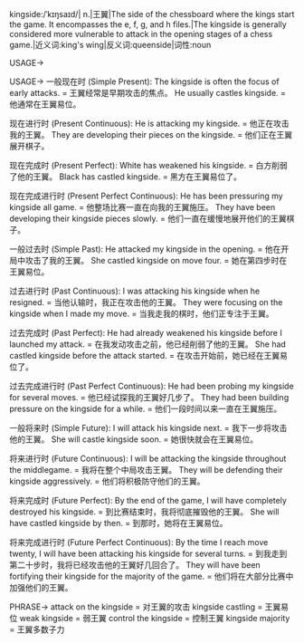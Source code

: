 kingside:/ˈkɪŋsaɪd/| n.|王翼|The side of the chessboard where the kings start the game.  It encompasses the e, f, g, and h files.|The kingside is generally considered more vulnerable to attack in the opening stages of a chess game.|近义词:king's wing|反义词:queenside|词性:noun

USAGE->

USAGE->
一般现在时 (Simple Present):
The kingside is often the focus of early attacks. = 王翼经常是早期攻击的焦点。
He usually castles kingside. = 他通常在王翼易位。


现在进行时 (Present Continuous):
He is attacking my kingside. = 他正在攻击我的王翼。
They are developing their pieces on the kingside. = 他们正在王翼展开棋子。


现在完成时 (Present Perfect):
White has weakened his kingside. = 白方削弱了他的王翼。
Black has castled kingside. = 黑方在王翼易位了。


现在完成进行时 (Present Perfect Continuous):
He has been pressuring my kingside all game. = 他整场比赛一直在向我的王翼施压。
They have been developing their kingside pieces slowly. = 他们一直在缓慢地展开他们的王翼棋子。


一般过去时 (Simple Past):
He attacked my kingside in the opening. = 他在开局中攻击了我的王翼。
She castled kingside on move four. = 她在第四步时在王翼易位。


过去进行时 (Past Continuous):
I was attacking his kingside when he resigned. = 当他认输时，我正在攻击他的王翼。
They were focusing on the kingside when I made my move. = 当我走我的棋时，他们正专注于王翼。


过去完成时 (Past Perfect):
He had already weakened his kingside before I launched my attack. = 在我发动攻击之前，他已经削弱了他的王翼。
She had castled kingside before the attack started. = 在攻击开始前，她已经在王翼易位了。


过去完成进行时 (Past Perfect Continuous):
He had been probing my kingside for several moves. = 他已经试探我的王翼好几步了。
They had been building pressure on the kingside for a while. = 他们一段时间以来一直在王翼施压。


一般将来时 (Simple Future):
I will attack his kingside next. = 我下一步将攻击他的王翼。
She will castle kingside soon. = 她很快就会在王翼易位。


将来进行时 (Future Continuous):
I will be attacking the kingside throughout the middlegame. = 我将在整个中局攻击王翼。
They will be defending their kingside aggressively. = 他们将积极防守他们的王翼。


将来完成时 (Future Perfect):
By the end of the game, I will have completely destroyed his kingside. = 到比赛结束时，我将彻底摧毁他的王翼。
She will have castled kingside by then. = 到那时，她将在王翼易位。


将来完成进行时 (Future Perfect Continuous):
By the time I reach move twenty, I will have been attacking his kingside for several turns. = 到我走到第二十步时，我将已经攻击他的王翼好几回合了。
They will have been fortifying their kingside for the majority of the game. = 他们将在大部分比赛中加强他们的王翼。


PHRASE->
attack on the kingside = 对王翼的攻击
kingside castling = 王翼易位
weak kingside = 弱王翼
control the kingside = 控制王翼
kingside majority = 王翼多数子力
